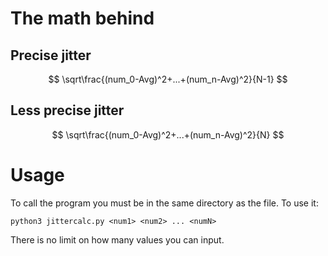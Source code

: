 # The math behind

## Precise jitter
$$
\sqrt\frac{(num_0-Avg)^2+...+(num_n-Avg)^2}{N-1}
$$
## Less precise jitter
$$
\sqrt\frac{(num_0-Avg)^2+...+(num_n-Avg)^2}{N}
$$

# Usage
To call the program you must be in the same directory as the file.
To use it:
```
python3 jittercalc.py <num1> <num2> ... <numN>
```
There is no limit on how many values you can input.
